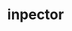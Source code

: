 ---
layout: product
title:  "inpector"
name: "Блокчейн-платформа <br> для ведения жилищных очередей"
tags: [product]
text: "
    Controller
"
---